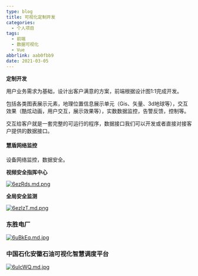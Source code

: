 ```yaml
---
type: blog
title: 可视化定制开发
categories:
  - 个人项目
tags:
  - 前端
  - 数据可视化
  - Vue
abbrlink: aab0fbb9
date: 2021-03-05
---
```


**定制开发**

用户业务需求为基础，设计出客户满意的方案，前端根据设计图1:1完成开发。

包括各类图表展示元素，地理位置信息展示单元（Gis、矢量、3d地球等），交互效果（酷炫动画，用户交互，展示效果等），实数数据监控，告警反馈，控制等。

交互给客户就是一套完整的可运行的程序，数据接口我们可以开发或者直接对接客户提供的数据接口。

#### 慧盾网络监控

设备网络监控，数据安全。

**视频安全指挥中心**

[![6ezRds.md.png](https://s3.ax1x.com/2021/03/05/6ezRds.md.png)](https://imgtu.com/i/6ezRds)

**全局安全监测**

[![6ezIzT.md.png](https://s3.ax1x.com/2021/03/05/6ezIzT.md.png)](https://imgtu.com/i/6ezIzT)

### 东胜电厂

[![6uBkEq.md.jpg](https://s3.ax1x.com/2021/03/06/6uBkEq.md.jpg)](https://imgtu.com/i/6uBkEq)

### 中国石化安徽石油可视化智慧调度平台

[![6uIcWQ.md.jpg](https://s3.ax1x.com/2021/03/06/6uIcWQ.md.jpg)](https://imgtu.com/i/6uIcWQ)